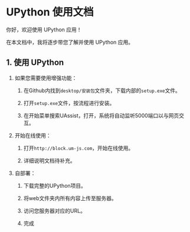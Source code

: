 # UPython 使用文档

你好，欢迎使用 UPython 应用！

在本文档中，我将逐步带您了解并使用 UPython 应用。

## 1. 使用 UPython
1. 如果您需要使用增强功能：

    1. 在Github内找到`desktop/安装包`文件夹，下载内部的`setup.exe`文件。

    2. 打开`setup.exe`文件，按流程进行安装。

    3. 在开始菜单搜索UAssist，打开，系统将自动监听5000端口以与网页交互。

2. 开始在线使用：
    1. 打开`http://block.um-js.com`，开始在线使用。

    2. 详细说明文档待补充。

3. 自部署：
    1. 下载完整的UPython项目。
    
    2. 将web文件夹内所有内容上传至服务器。

    3. 访问您服务器对应的URL。

    4. 完成